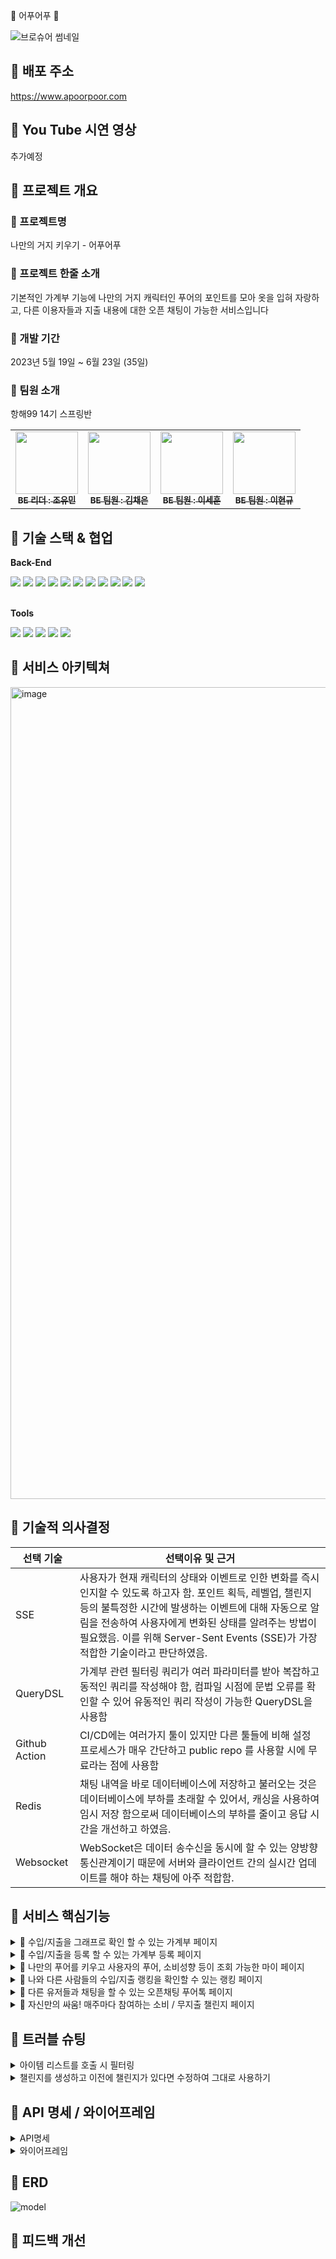 🐳 어푸어푸 🐳

![브로슈어 썸네일](https://github.com/Apoorpoor/Apoorpoor_Backend/assets/97949070/e17530f8-ebad-4a09-a278-a1f65e80d045)

## 🌊 배포 주소
https://www.apoorpoor.com

## 🌊 You Tube 시연 영상
추가예정

## 🌊 프로젝트 개요

### 🐳 프로젝트명
나만의 거지 키우기 - 어푸어푸

### 🐳 프로젝트 한줄 소개
기본적인 가계부 기능에 나만의 거지 캐릭터인 푸어의 포인트를 모아 옷을 입혀 자랑하고, 다른 이용자들과 지출 내용에 대한 오픈 채팅이 가능한 서비스입니다

### 🐳 개발 기간
2023년 5월 19일 ~ 6월 23일 (35일)

### 🐳 팀원 소개
항해99 14기 스프링반
<table>
  <tbody>
    <tr>
      <td align="center"><a href="https://github.com/eivomin"><img src="https://avatars.githubusercontent.com/u/97949070?v=4" width="100px;" alt=""/><br /><sub><b>BE 리더 : 조유민</b></sub></a><br /></td>
      <td align="center"><a href="https://github.com/chaeeun0-o"><img src="https://avatars.githubusercontent.com/u/122453216?v=4" width="100px;" alt=""/><br /><sub><b>BE 팀원 : 김채은</b></sub></a><br /></td>
      <td align="center"><a href="https://github.com/leesco22"><img src="https://avatars.githubusercontent.com/u/127731995?v=4" width="100px;" alt=""/><br /><sub><b>BE 팀원 : 이세훈</b></sub></a><br /></td>
      <td align="center"><a href="https://github.com/OliveLover"><img src="https://avatars.githubusercontent.com/u/118647313?v=4" width="100px;" alt=""/><br /><sub><b>BE 팀원 : 이현규</b></sub></a><br /></td>
    </tr>
  </tbody>
</table>

## 🌊 기술 스택 & 협업
**Back-End**
<div align="start">
  <img src="https://img.shields.io/badge/springboot-6DB33F?style=for-the-badge&logo=springboot&logoColor=white">
  <img src="https://img.shields.io/badge/java-007396?style=for-the-badge&logo=java&logoColor=white">
  <img src="https://img.shields.io/badge/gradle-02303A?style=for-the-badge&logo=gradle&logoColor=white">
  <img src="https://img.shields.io/badge/mysql-4479A1?style=for-the-badge&logo=mysql&logoColor=black">
  <img src="https://img.shields.io/badge/redis-DC382D?style=for-the-badge&logo=redis&logoColor=white">
  <img src="https://img.shields.io/badge/websocket-010101?style=for-the-badge&logo=websocket&logoColor=white">
  <img src="https://img.shields.io/badge/AWS S3-569A31?style=for-the-badge&logo=AWS S3&logoColor=white">
  <img src="https://img.shields.io/badge/JSON WEB TOKENS-000000?style=for-the-badge&logo=JSON WEB TOKENS&logoColor=white">
  <img src="https://img.shields.io/badge/AWS EC2-FF920F?style=for-the-badge">
  <img src="https://img.shields.io/badge/nginx-009639?style=for-the-badge&logo=nginx&logoColor=black">
  <img src="https://img.shields.io/badge/Github Actions-2088FF?style=for-the-badge&logo=Github Actions&logoColor=white">
  
</div>
<br/>

**Tools**
<div>
  <img src="https://img.shields.io/badge/GITHUB-181717?style=for-the-badge&logo=github&logoColor=white">
  <img src="https://img.shields.io/badge/NOTION-181717?style=for-the-badge&logo=notion&logoColor=white">
  <img src="https://img.shields.io/badge/SLACK-4A154B?style=for-the-badge&logo=slack&logoColor=white">
  <img src="https://img.shields.io/badge/googlesheets-34A853?style=for-the-badge&logo=googlesheets&logoColor=white">
  <img src="https://img.shields.io/badge/discord-5865F2?style=for-the-badge&logo=discord&logoColor=white">
</div>

## 🌊 서비스 아키텍쳐
<img width="1299" alt="image" src="https://github.com/Apoorpoor/Apoorpoor_Backend/assets/97949070/3e7682a1-791c-419c-9b74-76eaacf74220">

## 🌊 기술적 의사결정

| 선택 기술 | 선택이유 및 근거 |
| --- | --- |
| SSE | 사용자가 현재 캐릭터의 상태와 이벤트로 인한 변화를 즉시 인지할 수 있도록 하고자 함. 포인트 획득, 레벨업, 챌린지 등의 불특정한 시간에 발생하는 이벤트에 대해 자동으로 알림을 전송하여 사용자에게 변화된 상태를 알려주는 방법이 필요했음. 이를 위해 Server-Sent Events (SSE)가 가장 적합한 기술이라고 판단하였음. |
| QueryDSL | 가계부 관련 필터링 쿼리가 여러 파라미터를 받아 복잡하고 동적인 쿼리를 작성해야 함, 컴파일 시점에 문법 오류를 확인할 수 있어 유동적인 쿼리 작성이 가능한 QueryDSL을 사용함 |
| Github Action | CI/CD에는 여러가지 툴이 있지만 다른 툴들에 비해 설정 프로세스가 매우 간단하고 public repo 를 사용할 시에 무료라는 점에 사용함 |
| Redis | 채팅 내역을 바로 데이터베이스에 저장하고 불러오는 것은 데이터베이스에 부하를 초래할 수 있어서, 캐싱을 사용하여 임시 저장 함으로써 데이터베이스의 부하를 줄이고 응답 시간을 개선하고 하였음. |
| Websocket | WebSocket은 데이터 송수신을 동시에 할 수 있는 양방향 통신관계이기 때문에 서버와 클라이언트 간의 실시간 업데이트를 해야 하는 채팅에 아주 적합함. |

## 🌊 서비스 핵심기능
<details>
<summary>💬 수입/지출을 그래프로 확인 할 수 있는 가계부 페이지</summary>
<div markdown="1">

- 작성한 가계부 데이터를 캘린더에서 일일 `수입`, `지출` 합계 금액으로 확인 가능
- 이번달 카테고리별 지출 내역을 `파이그래프`로 확인 가능
- 지난달, 작년 동월, 작년 동분기 데이터를 올해 데이터와 비교해서 `막대그래프`로 확인 가능
![image (1)](https://github.com/Apoorpoor/Apoorpoor_Backend/assets/122453216/1883a2f7-ff26-4ed6-9611-c36d71ec053e)

</div>
</details>
<details>
<summary>💬 수입/지출을 등록 할 수 있는 가계부 등록 페이지</summary>
<div markdown="1">
  
-해당 날짜에 수입/지출 내역을 카테고리를 선택하여 등록 가능
![image (2)](https://github.com/Apoorpoor/Apoorpoor_Backend/assets/122453216/df3dfbd1-cf9e-4c3a-b1d6-558b2d9e7b41)


</div>
</details>
<details>
<summary>💬 나만의 푸어를 키우고 사용자의 푸어, 소비성향 등이 조회 가능한 마이 페이지</summary>
<div markdown="1">

- 가계부 작성 등으로 얻은 포인트를 사용해서 `푸어아이템` 구매/착용 가능
- 카테고리별 기준을 충족하면 `푸어뱃지` 획득 가능
- 사용자의 소비데이터를 카테고리 그룹별로 수치화하여 직관적으로 볼 수 있는 `육각그래프`, `꺾은선그래프`로 확인 가능
- 사용자의 포인트 적립, 사용 내역을 기간별로 확인 가능
 ![image (3)](https://github.com/Apoorpoor/Apoorpoor_Backend/assets/122453216/3be6a358-c86b-4c13-8578-bded4cc3295a)
![image (4)](https://github.com/Apoorpoor/Apoorpoor_Backend/assets/122453216/376baf20-7eb0-4075-943b-c9b758c7a133)


</div>
</details>
<details>
<summary>💬 나와 다른 사람들의 수입/지출 랭킹을 확인할 수 있는 랭킹 페이지</summary>
<div markdown="1">

-사용자와 같은 연령대, 성별을 가진 사용자들의 평균 수입, 지출 내역으로 순위 확인 가능
![image (5)](https://github.com/Apoorpoor/Apoorpoor_Backend/assets/122453216/9c957f51-a133-4664-a6a9-8009c9c31616)


</div>
</details>
<details>
<summary>💬 다른 유저들과 채팅을 할 수 있는 오픈채팅 푸어톡 페이지</summary>
<div markdown="1">

- 카X오톡 거지방처럼 다양한 사용자들끼리 채팅 가능
- 채팅에 참여한 참여자를 알 수 있음
- 채팅 내역과 채팅에 보낸 이미지를 확인할 수 있음
- 상대의 프로필을 눌러서 푸어 상태, 뱃지 확인 가능
  ![image (6)](https://github.com/Apoorpoor/Apoorpoor_Backend/assets/122453216/01edbb59-a069-4d66-980e-767333d581d7)


</div>
</details>
<details>
<summary>💬 자신만의 싸움! 매주마다 참여하는 소비 / 무지출 챌린지 페이지</summary>
<div markdown="1">

- 매주마다 2, 5, 10만원만 사용하는 지출 챌린지 가능
- 매주마다 무지출하는 챌린지 가능
- 챌린지 성공 시, 푸어 포인트 획득
  ![image (7)](https://github.com/Apoorpoor/Apoorpoor_Backend/assets/122453216/9d6392f2-3802-4318-8155-fd251dc17ba3)


</div>
</details>



## 🌊 트러블 슈팅
<details>
<summary>아이템 리스트를 호출 시 필터링</summary>
<div markdown="1">

`❗이슈 내용`

아이템 리스트를 호출할 때 구매하지않은 아이템, 구매한 아이템 , 장착한 아이템 호출을 한 번에 해야했음

`❓해결을 위한 시도`

Enum으로 저장한 아이템 리스트를 for문으로 전체를 나열한 뒤 구매한 아이템을 구분하기 위하여 for문으로 한 번더 검사를 하고  한 번 더 정착여부를 검사하기 위하여 반복문을 이용함.

하지만 3중 반복문은 처리성능이 현저히 느려짐

`🔷해결 방법`

3중 반복문을 쓰지 않기위해 미리 유저가 들고있는 아이템을 리스트로 만들어 모든 아이템 개수만큼 리스트로 만들어 표시 하고, 이 리스트를 전체 아이템 시트를 나열할 때 기본 값이 null 에서 "DONE"으로 바뀌도록 함

아이템 착용 여부는 각각의 착용 부위에 만큼 if문으로 걸러 최종적으로 for문을 중첩하지 않아 크게 성능 개선을 할  수 있었음

</div>
</details>
<details>
<summary>챌린지를 생성하고 이전에 챌린지가 있다면 수정하여 그대로 사용하기</summary>
<div markdown="1">

`❗이슈 내용`

비슷한 명령의 호출을 하나로 만듦으로써 중복된 코드를 제거하고 가독성이 증가하여 효율이 좋아질 것이라고 생각함

@Post요청으로 챌린지를 생성하고 이전에 챌린지를 생성한 적이 있다면 이전에 사용한 챌린지를 수정하여 사용하려고 함
하지만, 의도한대로 동작하지 않아 디버깅 하였더니 분명히 의도한대로 데이터는 잘들어가고 수정도 되었으나
마지막 출력시 데이터가 원상복구가 되어 최종적으로 변경이 되지 않는 현상이 발생

`❓해결을 위한 시도`

SRP(단일 책임원칙)을 최대한 지키고 싶었지만, 하나의 호출에 여러 명령을 수행할 필요가 있었음
따라서 각각의 한가지 기능만 하는 메서드를 나누어 분리하기로 하였고, 자칫하면 가독성을 해칠수도 있을까 염려하며 EventHandler를 통하여 이전 챌린지내역을 수정 하여 새로 저장하고자 하였음

새로운 챌린지 생성은 save로 처리하고, 이미 존재 한다면 EventHandler로서 해당 레코드값만 변경하면서  새로운 챌린지를 도전하는 것처럼 표현하고자 하였음

하지만 이 방법 역시 마지막은 데이터베이스의 변화가 발생하지 않음

`🔷해결 방법`

@Transactional 때문에 DB의 상태가 이전 상태를 기억하고 있다가 @Post요청시 save를 수행하면 이전 상태에서 INSERT가 되고 난 뒤 최종적으로 저장이 되어야 하는데,  수정이 이루어지므로 격리성(Isolation)의 원칙을 어기지 않았나 하는 가설을 세워 다른 방법을 생각함
Beggar의 엔티티에 참가 중인 Challenge가 없으면 null로 바꾸고 있으면 Challenge의 title이 들어가게 함으로서  Challenge 참가 및 종료 여부를 알 수 있게 함
Beggar의 챌린지 참석여부가 null과 아닐때로 구분하여 null이면 새로운 챌린지에 도전하도록 구현함

</div>
</details>

## 🌊 API 명세 / 와이어프레임
<details>
<summary>API명세</summary>
<div markdown="1">

https://docs.google.com/spreadsheets/d/1KdPC1GW8KxtWxX5jGaHe6r8tpokIT2xPr7AI5BdSE3M/edit#gid=0

</div>
</details>
<details>
<summary>와이어프레임</summary>
<div markdown="1">

https://www.figma.com/file/a4yKIz6LCPMPVbfaAmPgZg/%EC%96%B4%ED%91%B8%EC%96%B4%ED%91%B8?type=design&node-id=1-1560&mode=design&t=ZJtpxJrY7pYxlWpa-0

</div>
</details>

## 🌊 ERD
![model](https://github.com/Apoorpoor/Apoorpoor_Backend/assets/97949070/5ddca576-c2b7-456e-a017-fb6972dc0f0d)

## 🌊 피드백 개선

